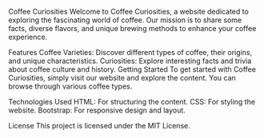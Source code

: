 Coffee Curiosities
Welcome to Coffee Curiosities, a website dedicated to exploring the fascinating world of coffee. Our mission is to share some facts, diverse flavors, and unique brewing methods to enhance your coffee experience.

Features
Coffee Varieties: Discover different types of coffee, their origins, and unique characteristics.
Curiosities: Explore interesting facts and trivia about coffee culture and history.
Getting Started
To get started with Coffee Curiosities, simply visit our website and explore the content. You can browse through various coffee types. 

Technologies Used
HTML: For structuring the content.
CSS: For styling the website.
Bootstrap: For responsive design and layout.

License
This project is licensed under the MIT License.
